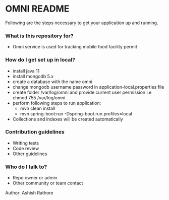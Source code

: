 # OMNI README 

Following are the steps necessary to get your application up and running.

### What is this repository for? ###

* Omni service is used for tracking mobile food facility permit

### How do I get set up in local? ###

* install java 11
* install mongodb 5.x
* create a database with the name omni
* change mongodb username password in application-local.properties file
* create folder /var/log/omni and provide current user permission i.e chmod 755 /var/log/omni
* perform following steps to run application:
  * mvn clean install
  * mvn spring-boot:run -Dspring-boot.run.profiles=local
* Collections and indexes will be created automatically



### Contribution guidelines ###

* Writing tests
* Code review
* Other guidelines

### Who do I talk to? ###

* Repo owner or admin
* Other community or team contact

Author: Ashish Rathore